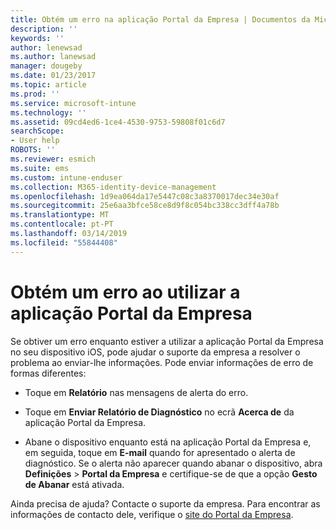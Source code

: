 ```yaml
---
title: Obtém um erro na aplicação Portal da Empresa | Documentos da Microsoft
description: ''
keywords: ''
author: lenewsad
ms.author: lanewsad
manager: dougeby
ms.date: 01/23/2017
ms.topic: article
ms.prod: ''
ms.service: microsoft-intune
ms.technology: ''
ms.assetid: 09cd4ed6-1ce4-4530-9753-59808f01c6d7
searchScope:
- User help
ROBOTS: ''
ms.reviewer: esmich
ms.suite: ems
ms.custom: intune-enduser
ms.collection: M365-identity-device-management
ms.openlocfilehash: 1d9ea064da17e5447c08c3a8370017dec34e30af
ms.sourcegitcommit: 25e6aa3bfce58ce8d9f8c054bc338cc3dff4a78b
ms.translationtype: MT
ms.contentlocale: pt-PT
ms.lasthandoff: 03/14/2019
ms.locfileid: "55844408"
---
```

# <a name="you-get-an-error-while-using-the-company-portal-app"></a>Obtém um erro ao utilizar a aplicação Portal da Empresa

Se obtiver um erro enquanto estiver a utilizar a aplicação Portal da Empresa no seu dispositivo iOS, pode ajudar o suporte da empresa a resolver o problema ao enviar-lhe informações. Pode enviar informações de erro de formas diferentes:

-   Toque em **Relatório** nas mensagens de alerta do erro.

-   Toque em **Enviar Relatório de Diagnóstico** no ecrã **Acerca de** da aplicação Portal da Empresa.

-   Abane o dispositivo enquanto está na aplicação Portal da Empresa e, em seguida, toque em **E-mail** quando for apresentado o alerta de diagnóstico. Se o alerta não aparecer quando abanar o dispositivo, abra **Definições** > **Portal da Empresa** e certifique-se de que a opção **Gesto de Abanar** está ativada.

Ainda precisa de ajuda? Contacte o suporte da empresa. Para encontrar as informações de contacto dele, verifique o [site do Portal da Empresa](https://go.microsoft.com/fwlink/?linkid=2010980).
